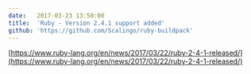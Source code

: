 ```yaml
---
date:	2017-03-23 13:50:00
title:	'Ruby - Version 2.4.1 support added'
github: 'https://github.com/Scalingo/ruby-buildpack'
---
```


[https://www.ruby-lang.org/en/news/2017/03/22/ruby-2-4-1-released/](https://www.ruby-lang.org/en/news/2017/03/22/ruby-2-4-1-released/)
